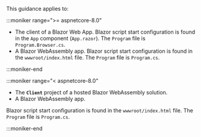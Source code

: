 This guidance applies to:

:::moniker range=">= aspnetcore-8.0"

* The client of a Blazor Web App. Blazor script start configuration is found in the `App` component (`App.razor`). The `Program` file is `Program.Browser.cs`.
* A Blazor WebAssembly app. Blazor script start configuration is found in the `wwwroot/index.html` file. The `Program` file is `Program.cs`.

:::moniker-end

:::moniker range="< aspnetcore-8.0"

* The **`Client`** project of a hosted Blazor WebAssembly solution.
* A Blazor WebAssembly app.

Blazor script start configuration is found in the `wwwroot/index.html` file. The `Program` file is `Program.cs`.

:::moniker-end
